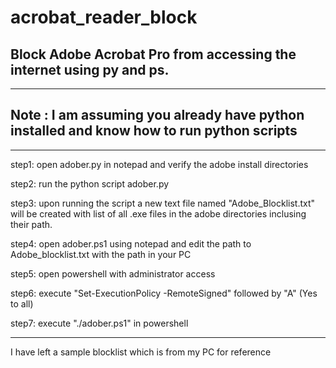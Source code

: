 # acrobat_reader_block
## Block Adobe Acrobat Pro from accessing the internet using py and ps.
------------------------------------------------------------------
## Note : I am assuming you already have python installed and know how to run python scripts
------------------------------------------------------------------

step1: 
open adober.py in notepad and verify the adobe install directories

step2:
run the python script adober.py 

step3:
upon running the script a new text file named "Adobe_Blocklist.txt" will be created with list of all .exe files in the adobe directories inclusing their path.

step4:
open adober.ps1 using notepad and edit the path to Adobe_blocklist.txt with the path in your PC

step5:
open powershell with administrator access

step6:
execute "Set-ExecutionPolicy -RemoteSigned" followed by "A" (Yes to all)

step7:
execute "./adober.ps1" in powershell

-----------------------------------------------------------
I have left a sample blocklist which is from my PC for reference
